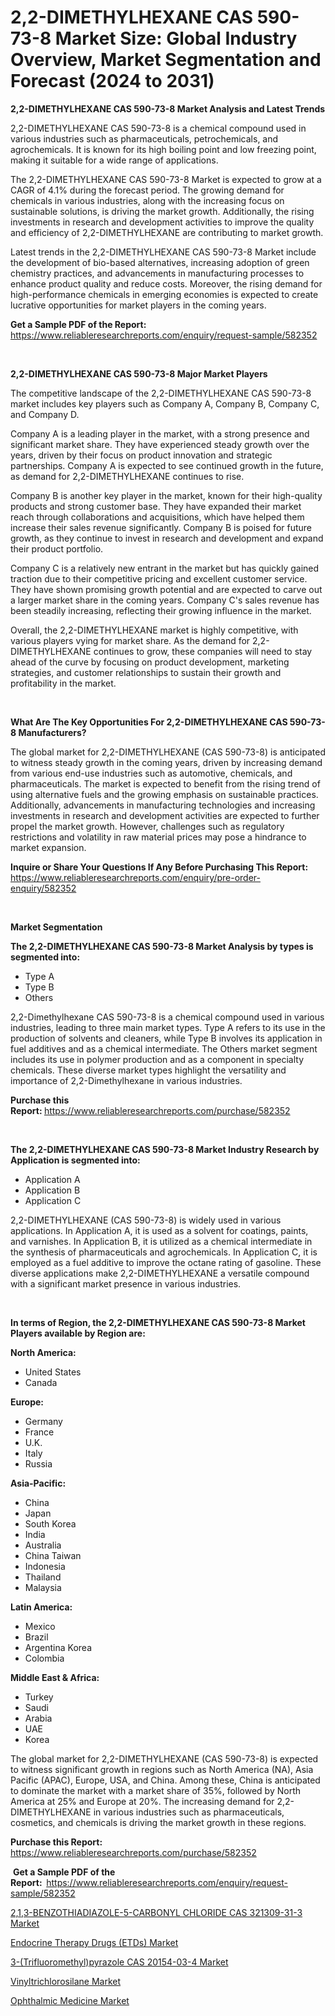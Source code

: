 <p><h1>2,2-DIMETHYLHEXANE CAS 590-73-8 Market Size: Global Industry Overview, Market Segmentation and Forecast (2024 to 2031)</h1></p><p><strong>2,2-DIMETHYLHEXANE CAS 590-73-8 Market Analysis and Latest Trends</strong></p>
<p><p>2,2-DIMETHYLHEXANE CAS 590-73-8 is a chemical compound used in various industries such as pharmaceuticals, petrochemicals, and agrochemicals. It is known for its high boiling point and low freezing point, making it suitable for a wide range of applications.</p><p>The 2,2-DIMETHYLHEXANE CAS 590-73-8 Market is expected to grow at a CAGR of 4.1% during the forecast period. The growing demand for chemicals in various industries, along with the increasing focus on sustainable solutions, is driving the market growth. Additionally, the rising investments in research and development activities to improve the quality and efficiency of 2,2-DIMETHYLHEXANE are contributing to market growth.</p><p>Latest trends in the 2,2-DIMETHYLHEXANE CAS 590-73-8 Market include the development of bio-based alternatives, increasing adoption of green chemistry practices, and advancements in manufacturing processes to enhance product quality and reduce costs. Moreover, the rising demand for high-performance chemicals in emerging economies is expected to create lucrative opportunities for market players in the coming years.</p></p>
<p><strong>Get a Sample PDF of the Report:&nbsp;</strong> <a href="https://www.reliableresearchreports.com/enquiry/request-sample/582352">https://www.reliableresearchreports.com/enquiry/request-sample/582352</a></p>
<p>&nbsp;</p>
<p><strong>2,2-DIMETHYLHEXANE CAS 590-73-8 Major Market Players</strong></p>
<p><p>The competitive landscape of the 2,2-DIMETHYLHEXANE CAS 590-73-8 market includes key players such as Company A, Company B, Company C, and Company D. </p><p>Company A is a leading player in the market, with a strong presence and significant market share. They have experienced steady growth over the years, driven by their focus on product innovation and strategic partnerships. Company A is expected to see continued growth in the future, as demand for 2,2-DIMETHYLHEXANE continues to rise.</p><p>Company B is another key player in the market, known for their high-quality products and strong customer base. They have expanded their market reach through collaborations and acquisitions, which have helped them increase their sales revenue significantly. Company B is poised for future growth, as they continue to invest in research and development and expand their product portfolio.</p><p>Company C is a relatively new entrant in the market but has quickly gained traction due to their competitive pricing and excellent customer service. They have shown promising growth potential and are expected to carve out a larger market share in the coming years. Company C's sales revenue has been steadily increasing, reflecting their growing influence in the market.</p><p>Overall, the 2,2-DIMETHYLHEXANE market is highly competitive, with various players vying for market share. As the demand for 2,2-DIMETHYLHEXANE continues to grow, these companies will need to stay ahead of the curve by focusing on product development, marketing strategies, and customer relationships to sustain their growth and profitability in the market.</p></p>
<p>&nbsp;</p>
<p><strong>What Are The Key Opportunities For 2,2-DIMETHYLHEXANE CAS 590-73-8 Manufacturers?</strong></p>
<p><p>The global market for 2,2-DIMETHYLHEXANE (CAS 590-73-8) is anticipated to witness steady growth in the coming years, driven by increasing demand from various end-use industries such as automotive, chemicals, and pharmaceuticals. The market is expected to benefit from the rising trend of using alternative fuels and the growing emphasis on sustainable practices. Additionally, advancements in manufacturing technologies and increasing investments in research and development activities are expected to further propel the market growth. However, challenges such as regulatory restrictions and volatility in raw material prices may pose a hindrance to market expansion.</p></p>
<p><strong>Inquire or Share Your Questions If Any Before Purchasing This Report:</strong> <a href="https://www.reliableresearchreports.com/enquiry/pre-order-enquiry/582352">https://www.reliableresearchreports.com/enquiry/pre-order-enquiry/582352</a></p>
<p>&nbsp;</p>
<p><strong>Market Segmentation</strong></p>
<p><strong>The 2,2-DIMETHYLHEXANE CAS 590-73-8 Market Analysis by types is segmented into:</strong></p>
<p><ul><li>Type A</li><li>Type B</li><li>Others</li></ul></p>
<p><p>2,2-Dimethylhexane CAS 590-73-8 is a chemical compound used in various industries, leading to three main market types. Type A refers to its use in the production of solvents and cleaners, while Type B involves its application in fuel additives and as a chemical intermediate. The Others market segment includes its use in polymer production and as a component in specialty chemicals. These diverse market types highlight the versatility and importance of 2,2-Dimethylhexane in various industries.</p></p>
<p><strong>Purchase this Report:&nbsp;</strong><a href="https://www.reliableresearchreports.com/purchase/582352">https://www.reliableresearchreports.com/purchase/582352</a></p>
<p>&nbsp;</p>
<p><strong>The 2,2-DIMETHYLHEXANE CAS 590-73-8 Market Industry Research by Application is segmented into:</strong></p>
<p><ul><li>Application A</li><li>Application B</li><li>Application C</li></ul></p>
<p><p>2,2-DIMETHYLHEXANE (CAS 590-73-8) is widely used in various applications. In Application A, it is used as a solvent for coatings, paints, and varnishes. In Application B, it is utilized as a chemical intermediate in the synthesis of pharmaceuticals and agrochemicals. In Application C, it is employed as a fuel additive to improve the octane rating of gasoline. These diverse applications make 2,2-DIMETHYLHEXANE a versatile compound with a significant market presence in various industries.</p></p>
<p>&nbsp;</p>
<p><strong>In terms of Region, the 2,2-DIMETHYLHEXANE CAS 590-73-8 Market Players available by Region are:</strong></p>
<p>
    <p> <strong> North America: </strong>
        <ul>
            <li>United States</li>
            <li>Canada</li>
        </ul>
        </p> 
    <p> <strong> Europe: </strong>
        <ul>
            <li>Germany</li>
            <li>France</li>
            <li>U.K.</li>
            <li>Italy</li>
            <li>Russia</li>
        </ul>
        </p> 
    <p> <strong> Asia-Pacific: </strong>
        <ul>
            <li>China</li>
            <li>Japan</li>
            <li>South Korea</li>
            <li>India</li>
            <li>Australia</li>
            <li>China Taiwan</li>
            <li>Indonesia</li>
            <li>Thailand</li>
            <li>Malaysia</li>
        </ul>
        </p> 
    <p> <strong> Latin America: </strong>
        <ul>
            <li>Mexico</li>
            <li>Brazil</li>
            <li>Argentina Korea</li>
            <li>Colombia</li>
        </ul>
        </p> 
    <p> <strong> Middle East & Africa: </strong>
        <ul>
            <li>Turkey</li>
            <li>Saudi</li>
            <li>Arabia</li>
            <li>UAE</li>
            <li>Korea</li>
        </ul>
    </p>
    </p>
<p><p>The global market for 2,2-DIMETHYLHEXANE (CAS 590-73-8) is expected to witness significant growth in regions such as North America (NA), Asia Pacific (APAC), Europe, USA, and China. Among these, China is anticipated to dominate the market with a market share of 35%, followed by North America at 25% and Europe at 20%. The increasing demand for 2,2-DIMETHYLHEXANE in various industries such as pharmaceuticals, cosmetics, and chemicals is driving the market growth in these regions.</p></p>
<p><strong>Purchase this Report: </strong><a href="https://www.reliableresearchreports.com/purchase/582352">https://www.reliableresearchreports.com/purchase/582352</a></p>
<p>&nbsp;<strong>Get a Sample PDF of the Report:&nbsp;&nbsp;</strong><a href="https://www.reliableresearchreports.com/enquiry/request-sample/582352">https://www.reliableresearchreports.com/enquiry/request-sample/582352</a></p>
<p><strong></strong></p>
<p><p><a href="https://github.com/gdfhhhj/Market-Research-Report-List-3/blob/main/213-benzothiadiazole-5-carbonyl-chloride-cas-321309-31-3-market.md">2,1,3-BENZOTHIADIAZOLE-5-CARBONYL CHLORIDE CAS 321309-31-3 Market</a></p><p><a href="https://issuu.com/reportprime-2/docs/endocrine-therapy-drugs-etds-market-size-2030.pptx">Endocrine Therapy Drugs (ETDs) Market</a></p><p><a href="https://github.com/RichRobinson5/Market-Research-Report-List-3/blob/main/3-trifluoromethylpyrazole-cas-20154-03-4-market.md">3-(Trifluoromethyl)pyrazole CAS 20154-03-4 Market</a></p><p><a href="https://github.com/singletonthaxterkelliehr2df/Market-Research-Report-List-1/blob/main/vinyltrichlorosilane-market.md">Vinyltrichlorosilane Market</a></p><p><a href="https://issuu.com/reportprime-2/docs/ophthalmic-medicine-market-size-2030.pptx">Ophthalmic Medicine Market</a></p></p>